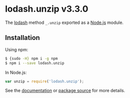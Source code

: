 # lodash.unzip v3.3.0

The [lodash](https://lodash.com/) method `_.unzip` exported as a [Node.js](https://nodejs.org/) module.

## Installation

Using npm:
```bash
$ {sudo -H} npm i -g npm
$ npm i --save lodash.unzip
```

In Node.js:
```js
var unzip = require('lodash.unzip');
```

See the [documentation](https://lodash.com/docs#unzip) or [package source](https://github.com/lodash/lodash/blob/3.3.0-npm-packages/lodash.unzip) for more details.
